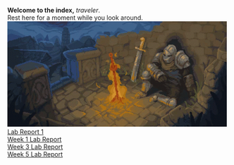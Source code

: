 **Welcome to the index,** *traveler*.  
Rest here for a moment while you look around.  
![Site of Grace](dark-souls-bonfire.gif)  
[Lab Report 1](https://Chasesgithub.github.io/cse15l-lab-reports/lab-report-1-week-0.html)  
[Week 1 Lab Report](https://Chasesgithub.github.io/cse15l-lab-reports/week-1-lab-report.html)  
[Week 3 Lab Report](https://Chasesgithub.github.io/cse15l-lab-reports/week-3-lab-report.html)  
[Week 5 Lab Report](https://Chasesgithub.github.io/cse15l-lab-reports/week-5-lab-report.html)

